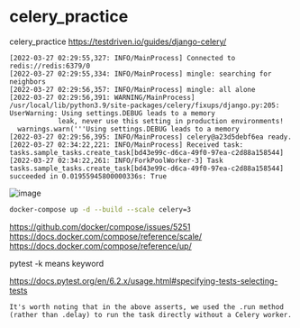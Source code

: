 # celery_practice
celery_practice
https://testdriven.io/guides/django-celery/

```shell
[2022-03-27 02:29:55,327: INFO/MainProcess] Connected to redis://redis:6379/0
[2022-03-27 02:29:55,334: INFO/MainProcess] mingle: searching for neighbors
[2022-03-27 02:29:56,357: INFO/MainProcess] mingle: all alone
[2022-03-27 02:29:56,391: WARNING/MainProcess] /usr/local/lib/python3.9/site-packages/celery/fixups/django.py:205: UserWarning: Using settings.DEBUG leads to a memory
            leak, never use this setting in production environments!
  warnings.warn('''Using settings.DEBUG leads to a memory
[2022-03-27 02:29:56,395: INFO/MainProcess] celery@a23d5debf6ea ready.
[2022-03-27 02:34:22,221: INFO/MainProcess] Received task: tasks.sample_tasks.create_task[bd43e99c-d6ca-49f0-97ea-c2d88a158544]  
[2022-03-27 02:34:22,261: INFO/ForkPoolWorker-3] Task tasks.sample_tasks.create_task[bd43e99c-d6ca-49f0-97ea-c2d88a158544] succeeded in 0.01955945800000336s: True
```

![image](https://user-images.githubusercontent.com/45473846/160268521-8dc16f55-c824-42fd-8045-b63045bad752.png)

```sh
docker-compose up -d --build --scale celery=3
```

https://github.com/docker/compose/issues/5251
https://docs.docker.com/compose/reference/scale/
https://docs.docker.com/compose/reference/up/


pytest -k means keyword

https://docs.pytest.org/en/6.2.x/usage.html#specifying-tests-selecting-tests

```
It's worth noting that in the above asserts, we used the .run method (rather than .delay) to run the task directly without a Celery worker.

```
